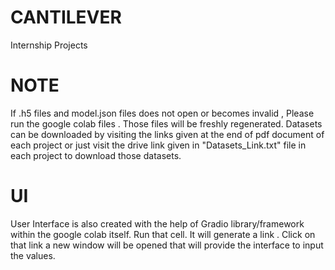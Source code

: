 # CANTILEVER
Internship Projects
# NOTE 
If .h5 files and model.json files does not open or becomes invalid , Please run the google colab files . Those files will be freshly regenerated. Datasets can be downloaded by visiting the links given at the end of pdf document of each project or just visit the drive link given in "Datasets_Link.txt" file in each project to download those datasets. 
# UI
User Interface is also created with the help of Gradio library/framework within the google colab itself. Run that cell. It will generate a link  . Click on that link a new window will be opened that will provide the interface to input the values.
